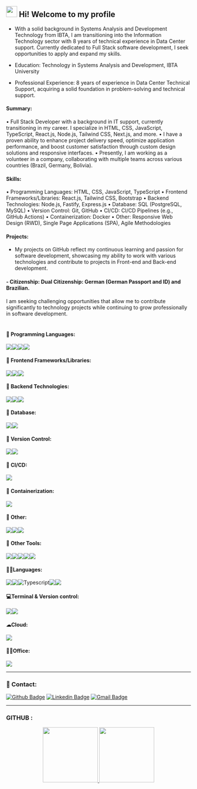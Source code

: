 ## <img src="https://media.giphy.com/media/hvRJCLFzcasrR4ia7z/giphy.gif" width="30px"> Hi! Welcome to my profile

- With a solid background in Systems Analysis and Development Technology from IBTA, I am transitioning into the Information Technology sector with 8 years of technical experience in Data Center support. Currently dedicated to Full Stack software development, I seek opportunities to apply and expand my skills.

 - Education: Technology in Systems Analysis and Development, IBTA University
 - Professional Experience: 8 years of experience in Data Center Technical Support, acquiring a solid foundation in problem-solving and technical support.

#### Summary: <br>
• Full Stack Developer with a background in IT support, currently transitioning in my career. I specialize in HTML, CSS, JavaScript, TypeScript, React.js, Node.js, Tailwind CSS, Next.js, and more.
• I have a proven ability to enhance project delivery speed, optimize application performance, and boost customer satisfaction through custom design solutions and responsive interfaces.
• Presently, I am working as a volunteer in a company, collaborating with multiple teams across various countries (Brazil, Germany, Bolivia).

#### Skills: <br>
• Programming Languages: HTML, CSS, JavaScript, TypeScript 
• Frontend Frameworks/Libraries: React.js, Tailwind CSS, Bootstrap 
• Backend Technologies: Node.js, Fastify, Express.js
• Database: SQL (PostgreSQL, MySQL)
• Version Control: Git, GitHub
• CI/CD: CI/CD Pipelines (e.g., GitHub Actions)
• Containerization: Docker
• Other: Responsive Web Design (RWD), Single Page Applications (SPA), Agile Methodologies


#### Projects: <br>
- My projects on GitHub reflect my continuous learning and passion for software development, showcasing my ability to work with various technologies and contribute to projects in Front-end and Back-end development.

#### - Citizenship: Dual Citizenship: German (German Passport and ID) and Brazilian.
I am seeking challenging opportunities that allow me to contribute significantly to technology projects while continuing to grow professionally in software development.

 
 #

#### 🚀 Programming Languages:
<div style="display:flex">
  <img src="https://img.shields.io/badge/HTML5-E34F26?style=for-the-badge&logo=html5&logoColor=white">
  <img src="https://img.shields.io/badge/CSS3-1572B6?style=for-the-badge&logo=css3&logoColor=white">
  <img src="https://img.shields.io/badge/JavaScript-F7DF1E?style=for-the-badge&logo=javascript&logoColor=black">
  <img src="https://img.shields.io/badge/TypeScript-007ACC?style=for-the-badge&logo=typescript&logoColor=white">
</div>

#### 🚀 Frontend Frameworks/Libraries:
<div style="display:flex">
  <img src="https://img.shields.io/badge/React-20232A?style=for-the-badge&logo=react&logoColor=61DAFB">
  <img src="https://img.shields.io/badge/Tailwind_CSS-38B2AC?style=for-the-badge&logo=tailwind-css&logoColor=white">
  <img src="https://img.shields.io/badge/Bootstrap-563D7C?style=for-the-badge&logo=bootstrap&logoColor=white">
</div>

#### 🚀 Backend Technologies:
<div style="display:flex">
  <img src="https://img.shields.io/badge/Node.js-43853D?style=for-the-badge&logo=node.js&logoColor=white">
  <img src="https://img.shields.io/badge/Fastify-000000?style=for-the-badge&logo=fastify&logoColor=white">
  <img src="https://img.shields.io/badge/Express.js-000000?style=for-the-badge&logo=express&logoColor=white">
</div>

#### 🚀 Database:
<div style="display:flex">
  <img src="https://img.shields.io/badge/PostgreSQL-316192?style=for-the-badge&logo=postgresql&logoColor=white">
  <img src="https://img.shields.io/badge/MySQL-4479A1?style=for-the-badge&logo=mysql&logoColor=white">
</div>

#### 🚀 Version Control:
<div style="display:flex">
  <img src="https://img.shields.io/badge/Git-F05032?style=for-the-badge&logo=git&logoColor=white">
  <img src="https://img.shields.io/badge/GitHub-181717?style=for-the-badge&logo=github&logoColor=white">
</div>

#### 🚀 CI/CD:
<div style="display:flex">
  <img src="https://img.shields.io/badge/GitHub_Actions-2088FF?style=for-the-badge&logo=github-actions&logoColor=white">
</div>

#### 🚀 Containerization:
<div style="display:flex">
  <img src="https://img.shields.io/badge/Docker-2496ED?style=for-the-badge&logo=docker&logoColor=white">
</div>

#### 🚀 Other:
<div style="display:flex">
  <img src="https://img.shields.io/badge/Responsive%20Web%20Design-1572B6?style=for-the-badge&logo=responsive-web-design&logoColor=white">
  <img src="https://img.shields.io/badge/Single%20Page%20Applications-4CAF50?style=for-the-badge&logo=spa&logoColor=white">
  <img src="https://img.shields.io/badge/Agile%20Methodologies-00ADD8?style=for-the-badge&logo=agile&logoColor=white">
</div>

 #### 🚀 Other Tools:
<div style="display:flex">
  <img src="https://img.shields.io/badge/Vite-B73BFE?style=for-the-badge&logo=vite&logoColor=FFD62E">
  <img src="https://img.shields.io/badge/Insomnia-5849be?style=for-the-badge&logo=Insomnia&logoColor=white">
  <img src="https://img.shields.io/badge/Redis-%23DD0031.svg?style=for-the-badge&logo=redis&logoColor=white">
  <img src="https://img.shields.io/badge/Prisma-000000?style=for-the-badge&logo=prisma&logoColor=white">
  <img src="https://img.shields.io/badge/WebSockets-FFA116?style=for-the-badge&logo=websockets&logoColor=white">
</div>


</div>

#### 👨‍💻Languages:
<div style="display:flex">
  <img src="https://img.shields.io/badge/JavaScript-323330?style=for-the-badge&logo=javascript&logoColor=F7DF1E">
  <img src="https://img.shields.io/badge/json-5E5C5C?style=for-the-badge&logo=json&logoColor=white">
  <img alt="Typescript" src="https://img.shields.io/badge/TypeScript-007ACC?style=for-the-badge&logo=typescript&logoColor=white">
  <img src="https://img.shields.io/badge/HTML5-E34F26?style=for-the-badge&logo=html5&logoColor=white">
  <img src="https://img.shields.io/badge/CSS3-1572B6?style=for-the-badge&logo=css3&logoColor=white">  
</div>

#### 💻Terminal & Version control:
<div style="display:flex">
  <img src="https://img.shields.io/badge/GIT-E44C30?style=for-the-badge&logo=git&logoColor=white">
  <img src="https://img.shields.io/badge/linux%20terminal-4D4D4D?style=for-the-badge&logo=windows%20terminal&logoColor=white">

</div>

#### ☁Cloud:
<div style="display:flex">
  <img src="https://img.shields.io/badge/Vercel-000000?style=for-the-badge&logo=vercel&logoColor=white">
</div>

#### 👨‍💻Office:
<div style="display:flex">
  <img src="https://img.shields.io/badge/Notion-000000?style=for-the-badge&logo=notion&logoColor=white">
</div>

--- 

### 📱 Contact:

[![Github Badge](https://img.shields.io/badge/-Github-000?style=flat-square&logo=Github&logoColor=white)](https://github.com/ludiemert)
[![Linkedin Badge](https://img.shields.io/badge/-LinkedIn-blue?style=flat-square&logo)](https://www.linkedin.com/in/lucianadiemert)
[![Gmail Badge](https://img.shields.io/badge/-Gmail-c14438?style=flat-square&logo=Gmail&logoColor=white)](mailto:lucianadiemert@gmail.com)


---

### GITHUB :
<div align="center">
  <a href="https://github.com/ludiemert">
  <img height="150em" src="https://github-readme-stats.vercel.app/api?username=ludiemert&show_icons=true&theme=dracula&include_all_commits=true&count_private=true"/>
  <img height="150em" src="https://github-readme-stats.vercel.app/api/top-langs/?username=ludiemert&layout=compact&langs_count=7&theme=dracula"/>
</div>


